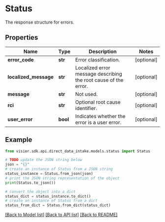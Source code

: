 # Status

The response structure for errors.

## Properties

Name | Type | Description | Notes
------------ | ------------- | ------------- | -------------
**error_code** | **str** | Error classification. | [optional] 
**localized_message** | **str** | Localized error message describing the root cause of the error. | [optional] 
**message** | **str** | Not used. | [optional] 
**rci** | **str** | Optional root cause identifier. | [optional] 
**user_error** | **bool** | Indicates whether the error is a user error. | [optional] 

## Example

```python
from visier.sdk.api.direct_data_intake.models.status import Status

# TODO update the JSON string below
json = "{}"
# create an instance of Status from a JSON string
status_instance = Status.from_json(json)
# print the JSON string representation of the object
print(Status.to_json())

# convert the object into a dict
status_dict = status_instance.to_dict()
# create an instance of Status from a dict
status_from_dict = Status.from_dict(status_dict)
```
[[Back to Model list]](../README.md#documentation-for-models) [[Back to API list]](../README.md#documentation-for-api-endpoints) [[Back to README]](../README.md)


